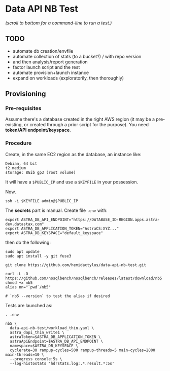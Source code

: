 # Data API NB Test

_(scroll to bottom for a command-line to run a test.)_

## TODO

- automate db creation/envfile
- automate collection of stats (to a bucket?) / with repo version
- and then analysis/report generation
- factor launch script and the rest
- automate provision+launch instance
- expand on workloads (exploratorily, then thoroughly)

## Provisioning

### Pre-requisites

Assume there's a database created in the right AWS region (it may be a pre-existing, or created through a prior script for the purpose). You need **token/API endpoint/keyspace**.

### Procedure

Create, in the same EC2 region as the database, an instance like:

```
Debian, 64 bit
t2.medium
storage: 8Gib gp3 (root volume)
```

It will have a `$PUBLIC_IP` and use a `$KEYFILE` in your possession.

Now,

```
ssh -i $KEYFILE admin@$PUBLIC_IP
```

The **secrets** part is manual. Create file `.env` with:

```
export ASTRA_DB_API_ENDPOINT="https://DATABASE_ID-REGION.apps.astra-dev.datastax.com"
export ASTRA_DB_APPLICATION_TOKEN="AstraCS:XYZ..."
export ASTRA_DB_KEYSPACE="default_keyspace"
```

then do the following:

```
sudo apt update
sudo apt install -y git fuse3

git clone https://github.com/hemidactylus/data-api-nb-test.git

curl -L -O https://github.com/nosqlbench/nosqlbench/releases/latest/download/nb5
chmod +x nb5
alias nn="`pwd`/nb5"

# `nb5 --version` to test the alias if desired
```

Tests are launched as:

```
. .env

nb5 \
  data-api-nb-test/workload_thin.yaml \
  astra_dapi_thin_write1 \
  astraToken=$ASTRA_DB_APPLICATION_TOKEN \
  astraApiEndpoint=$ASTRA_DB_API_ENDPOINT \
  namespace=$ASTRA_DB_KEYSPACE \
  cyclerate=30 rampup-cycles=500 rampup-threads=5 main-cycles=2000 main-threads=10 \
  --progress console:5s \
  --log-histostats 'hdrstats.log:.*.result.*:5s'
  ```
